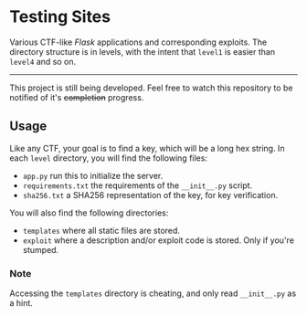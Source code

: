 # Testing Sites
Various CTF-like _Flask_ applications and corresponding exploits. The directory
structure is in levels, with the intent that `level1` is easier than `level4`
and so on.

---

This project is still being developed. Feel free to watch this repository to be
notified of it's ~~completion~~ progress.

## Usage

Like any CTF, your goal is to find a key, which will be a long hex string. In
each `level` directory, you will find the following files:

- `app.py` run this to initialize the server.
- `requirements.txt` the requirements of the `__init__.py` script.
- `sha256.txt` a SHA256 representation of the key, for key verification.

You will also find the following directories:

- `templates` where all static files are stored.
- `exploit` where a description and/or exploit code is stored. Only if you're
stumped.

### Note

Accessing the `templates` directory is cheating, and only read `__init__.py` as a
hint.
